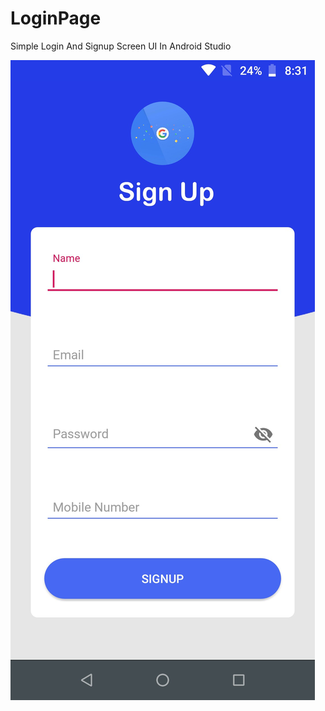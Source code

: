 # LoginPage
Simple Login And Signup Screen UI In Android Studio

![](https://github.com/satis-fy/LoginPage/blob/master/app/Screenshot_20191217_204314.jpg)

